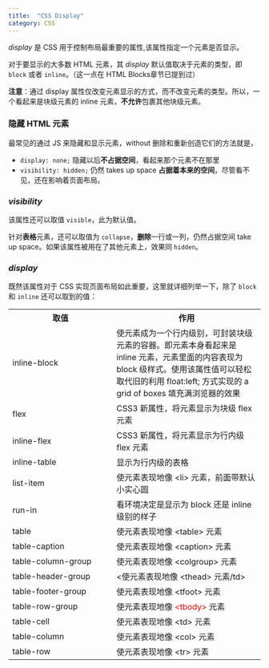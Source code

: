 ```yaml
---
title:  "CSS Display"
category: CSS
---
```

_display_ 是 CSS 用于控制布局最重要的属性,该属性指定一个元素是否显示。

对于要显示的大多数 HTML 元素，其 _display_ 默认值取决于元素的类型，即 `block` 或者 `inline`。（这一点在 HTML Blocks章节已提到过）

**注意**：<span class="blue-text">通过 display 属性仅改变元素显示的方式，而不改变元素的类型</span>。所以，一个看起来是块级元素的 inline 元素，**不允许**包裹其他块级元素。

### 隐藏 HTML 元素

最常见的通过 JS 来隐藏和显示元素，without 删除和重新创造它们的方法就是，

+ `display: none;` 隐藏以后**不占据空间**，看起来那个元素不在那里
+ `visibility: hidden;` 仍然 takes up space **占据着本来的空间**，尽管看不见，还在影响着页面布局。

<!--more-->

### _visibility_

该属性还可以取值 `visible`，此为默认值。

针对**表格**元素，还可以取值为 `collapse`，**删除**一行或一列，仍然占据空间 take up space。如果该属性被用在了其他元素上，效果同 `hidden`。

### _display_

既然该属性对于 CSS 实现页面布局如此重要，这里就详细列举一下，除了 `block` 和 `inline` 还可以取到的值：

<table>
  <tr>
    <th style="width:12rem;">取值</th><th>作用</th>
  </tr>
  <tr>
    <td>inline-block</td><td>使元素成为一个行内级别，可封装块级元素的容器。即元素本身看起来是 inline 元素，元素里面的内容表现为 block 级样式。<span class="blue-text">使用该属性值可以轻松取代旧的利用 float:left; 方式实现的 a grid of boxes 填充满浏览器的效果</span></td>
  </tr>
  <tr>
    <td>flex</td><td>CSS3 新属性，将元素显示为块级 flex 元素</td>
  </tr>
  <tr>
    <td>inline-flex</td><td>CSS3 新属性，将元素显示为行内级 flex 元素</td>
  </tr>
  <tr>
    <td>inline-table</td><td>显示为行内级的表格</td>
  </tr>
  <tr>
    <td>list-item</td><td>使元素表现地像 &lt;li&gt; 元素，前面带默认小实心圆</td>
  </tr>
  <tr>
    <td>run-in</td><td>看环境决定是显示为 block 还是 inline 级别的样子</td>
  </tr>
  <tr>
    <td>table</td><td>使元素表现地像 &lt;table&gt; 元素</td>
  </tr>
  <tr>
    <td>table-caption</td><td>使元素表现地像 &lt;caption&gt; 元素</td>
  </tr>
  <tr>
    <td>table-column-group</td><td>使元素表现地像 &lt;colgroup&gt; 元素</td>
  </tr>
  <tr>
    <td>table-header-group</td><td><使元素表现地像 &lt;thead&gt; 元素/td>
  </tr>
  <tr>
    <td>table-footer-group</td><td>使元素表现地像 &lt;tfoot&gt; 元素</td>
  </tr>
  <tr>
    <td>table-row-group</td><td>使元素表现地像 <span style="color:red;">&lt;tbody&gt;</span> 元素</td>
  </tr>
  <tr>
    <td>table-cell</td><td>使元素表现地像 &lt;td&gt; 元素</td>
  </tr>
  <tr>
    <td>table-column</td><td>使元素表现地像 &lt;col&gt; 元素</td>
  </tr>
  <tr>
    <td>table-row</td><td>使元素表现地像 &lt;tr&gt; 元素</td>
  </tr>
</table>






